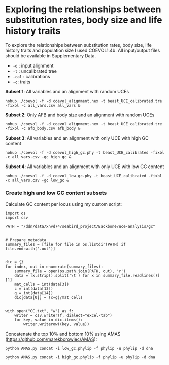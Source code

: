 # Exploring the relationships between substitution rates, body size and life history traits

To explore the relationships between substitution rates, body size, life history traits and population size I used COEVOL1.4b. All input/output files should be available in Supplementary Data. 

* `-d` : input alignment
* `-t` : uncalibrated tree
* `-cal` : calibrations
* `-c`: traits

**Subset 1**: All variables and an alignment with random UCEs

``` 
nohup ./coevol -f -d coevol_alignment.nex -t beast_UCE_calibrated.tre -fixbl -c all_vars.csv all_vars &
```

**Subset 2**: Only AFB and body size and an alignment with random UCEs

```
nohup ./coevol -f -d coevol_alignment.nex -t beast_UCE_calibrated.tre -fixbl -c afb_body.csv afb_body &
```

**Subset 3**: All variables and an alignment with only UCE with high GC content

```
nohup ./coevol -f -d coevol_high_gc.phy -t beast_UCE_calibrated -fixbl -c all_vars.csv -gc high_gc &
```

**Subset 4**: All variables and an alignment with only UCE with low GC content

```
nohup ./coevol -f -d coevol_low_gc.phy -t beast_UCE_calibrated -fixbl -c all_vars.csv -gc low_gc &
```

### Create high and low GC content subsets

Calculate GC content per locus using my custom script:

```
import os
import csv

PATH = "/ddn/data/xnvd74/seabird_project/Backbone/uce-analysis/gc"


# Prepare metadata
summary_files = [file for file in os.listdir(PATH) if file.endswith('.out')]


dic = {}
for index, out in enumerate(summary_files):
    summary_file = open(os.path.join(PATH, out), 'r')
    data = [x.strip().split('\t') for x in summary_file.readlines()][1]
    mat_cells = int(data[3])
    c = int(data[13])
    g = int(data[14])
    dic[data[0]] = (c+g)/mat_cells


with open("GC.txt", "w") as f:
    writer = csv.writer(f, dialect="excel-tab")
    for key, value in dic.items():
        writer.writerow((key, value))
```

Concatenate the top 10% and bottom 10% using AMAS (https://github.com/marekborowiec/AMAS):

``` 
python AMAS.py concat -i low_gc.phylip -f phylip -u phylip -d dna
```

``` 
python AMAS.py concat -i high_gc.phylip -f phylip -u phylip -d dna
```

